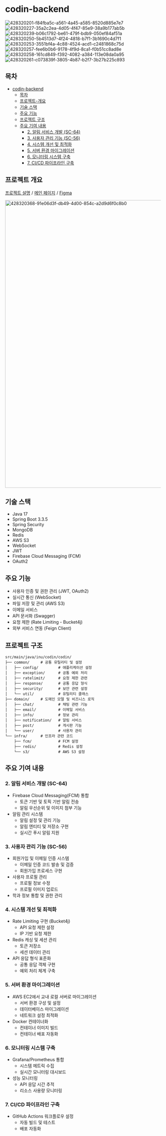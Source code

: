 # codin-backend

![428320201-f84fba5c-a561-4a45-a585-8520d885e7e7](https://github.com/user-attachments/assets/fb8123a8-5a4e-411d-9992-51414e572255)
![428320227-35a2c2ea-4d05-4f47-85e9-38a9b177ab5b](https://github.com/user-attachments/assets/2721b453-65e1-4342-8cc7-70aa97fc6e11)
![428320239-b06c1792-be61-479f-bdb9-050ef84af51a](https://github.com/user-attachments/assets/72b91fe4-354d-4cf1-9fe0-8b7b5a494f24)
![428320250-5b4513d7-4f24-4818-b7f1-3b1690c4d7f1](https://github.com/user-attachments/assets/ef70ab14-77ef-45ce-98b0-7b306002aee3)
![428320253-3551bf4a-4c88-4524-acd1-c2481868c75d](https://github.com/user-attachments/assets/7d99fe55-1e73-43b6-aa11-46d49b56f30c)
![428320257-fee6b0b6-9178-4f9d-8ca1-f0b51cc8ad8e](https://github.com/user-attachments/assets/43708e78-a7be-4cd3-a542-6e510f711af6)
![428320258-161cd849-f392-4082-a384-113e08da0a95](https://github.com/user-attachments/assets/5cfda62a-4353-4e4e-8027-869bd1690765)
![428320261-c073839f-3805-4b87-b2f7-3b27b225c893](https://github.com/user-attachments/assets/0c23982d-228a-4599-be7e-b8f51f8551e8)

## 목차
- [codin-backend](#codin-backend)
  - [목차](#목차)
  - [프로젝트-개요](#프로젝트-개요)
  - [기술 스택](#기술-스택)
  - [주요 기능](#주요-기능)
  - [프로젝트 구조](#프로젝트-구조)
  - [주요 기여 내용](#주요-기여-내용)
    - [2. 알림 서비스 개발 (SC-64)](#2-알림-서비스-개발-sc-64)
    - [3. 사용자 관리 기능 (SC-56)](#3-사용자-관리-기능-sc-56)
    - [4. 시스템 개선 및 최적화](#4-시스템-개선-및-최적화)
    - [5. 서버 환경 마이그레이션](#5-서버-환경-마이그레이션)
    - [6. 모니터링 시스템 구축](#6-모니터링-시스템-구축)
    - [7. CI/CD 파이프라인 구축](#7-cicd-파이프라인-구축)

## 프로젝트 개요

[프로젝트 설명](https://github.com/CodIN-INU) / [메인 페이지](https://codin.inu.ac.kr/login) / [Figma](https://www.figma.com/design/Yd7fxwf1Y0LL03i6arejFt/CodIN?node-id=1806-19&t=RCzqo4PNunBsrZSI-1)

<img width="929" alt="428320368-91e06d3f-db49-4d00-854c-a2d9d6f0c8b0" src="https://github.com/user-attachments/assets/8b5f94bf-1e2a-4b17-b91e-20ce50c05fbd" />

## 기술 스택
- Java 17
- Spring Boot 3.3.5
- Spring Security
- MongoDB
- Redis
- AWS S3
- WebSocket
- JWT
- Firebase Cloud Messaging (FCM)
- OAuth2

## 주요 기능
- 사용자 인증 및 권한 관리 (JWT, OAuth2)
- 실시간 통신 (WebSocket)
- 파일 저장 및 관리 (AWS S3)
- 이메일 서비스
- API 문서화 (Swagger)
- 요청 제한 (Rate Limiting - Bucket4j)
- 외부 서비스 연동 (Feign Client)

## 프로젝트 구조
```
src/main/java/inu/codin/codin/
├── common/     # 공통 유틸리티 및 설정
│   ├── config/         # 애플리케이션 설정
│   ├── exception/      # 공통 예외 처리
│   ├── ratelimit/      # 요청 제한 관련
│   ├── response/       # 공통 응답 형식
│   ├── security/       # 보안 관련 설정
│   └── util/           # 유틸리티 클래스
├── domain/     # 도메인 모델 및 비즈니스 로직
│   ├── chat/           # 채팅 관련 기능
│   ├── email/          # 이메일 서비스
│   ├── info/           # 정보 관리
│   ├── notification/   # 알림 서비스
│   ├── post/           # 게시판 기능
│   └── user/           # 사용자 관리
└── infra/      # 인프라 관련 코드
    ├── fcm/            # FCM 설정
    ├── redis/          # Redis 설정
    └── s3/             # AWS S3 설정

```

## 주요 기여 내용

### 2. 알림 서비스 개발 (SC-64)
- Firebase Cloud Messaging(FCM) 통합
  - 토큰 기반 및 토픽 기반 알림 전송
  - 알림 우선순위 및 이미지 첨부 기능
- 알림 관리 시스템
  - 알림 설정 및 관리 기능
  - 알림 엔티티 및 저장소 구현
  - 실시간 푸시 알림 지원

### 3. 사용자 관리 기능 (SC-56)
- 회원가입 및 이메일 인증 시스템
  - 이메일 인증 코드 발송 및 검증
  - 회원가입 프로세스 구현
- 사용자 프로필 관리
  - 프로필 정보 수정
  - 프로필 이미지 업로드
- 학과 정보 통합 및 권한 관리

### 4. 시스템 개선 및 최적화
- Rate Limiting 구현 (Bucket4j)
  - API 요청 제한 설정
  - IP 기반 요청 제한
- Redis 캐싱 및 세션 관리
  - 토큰 저장소
  - 세션 데이터 관리
- API 응답 형식 표준화
  - 공통 응답 객체 구현
  - 예외 처리 체계 구축

### 5. 서버 환경 마이그레이션
- AWS EC2에서 교내 로컬 서버로 마이그레이션
  - 서버 환경 구성 및 설정
  - 데이터베이스 마이그레이션
  - 네트워크 설정 최적화
- Docker 컨테이너화
  - 컨테이너 이미지 빌드
  - 컨테이너 배포 자동화

### 6. 모니터링 시스템 구축
- Grafana/Prometheus 통합
  - 시스템 메트릭 수집
  - 실시간 모니터링 대시보드
- 성능 모니터링
  - API 응답 시간 추적
  - 리소스 사용량 모니터링

### 7. CI/CD 파이프라인 구축
- GitHub Actions 워크플로우 설정
  - 자동 빌드 및 테스트
  - 배포 자동화
